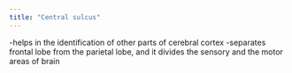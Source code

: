 ```yaml
---
title: "Central sulcus"
---
```

-helps in the identification of other parts of cerebral cortex
-separates frontal lobe from the parietal lobe, and it divides the sensory and the motor areas of brain

